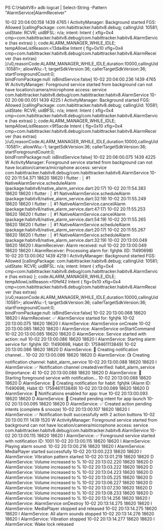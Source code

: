 PS C:\HabitV8> adb logcat | Select-String -Pattern "AlarmService|AlarmReceiver"

10-02 20:04:00.158  1439  4765 I ActivityManager: Background started FGS: Allowed [callingPackage: com.habittracker.habitv8.debug; callingUid: 10581; uidState: RCVR; uidBFSL: n/a; intent: Intent { xflg=0x4 
cmp=com.habittracker.habitv8.debug/com.habittracker.habitv8.AlarmService (has extras) }; code:ALARM_MANAGER_WHILE_IDLE; tempAllowListReason:<13da4be Intent { flg=0x10 xflg=0x4
cmp=com.habittracker.habitv8.debug/com.habittracker.habitv8.AlarmReceiver (has extras) }/u0,reasonCode:ALARM_MANAGER_WHILE_IDLE,duration:10000,callingUid:10581>; allowWiu:-1; targetSdkVersion:36; callerTargetSdkVersion:36; startForegroundCount:0;    
bindFromPackage:null: isBindService:false]
10-02 20:04:00.236  1439  4765 W ActivityManager: Foreground service started from background can not have location/camera/microphone access: service com.habittracker.habitv8.debug/com.habittracker.habitv8.AlarmService
10-02 20:06:00.051  1439  4225 I ActivityManager: Background started FGS: Allowed [callingPackage: com.habittracker.habitv8.debug; callingUid: 10581; uidState: RCVR; uidBFSL: n/a; intent: Intent { xflg=0x4 
cmp=com.habittracker.habitv8.debug/com.habittracker.habitv8.AlarmService (has extras) }; code:ALARM_MANAGER_WHILE_IDLE; tempAllowListReason:<9f5acde Intent { flg=0x10 xflg=0x4 
cmp=com.habittracker.habitv8.debug/com.habittracker.habitv8.AlarmReceiver (has extras) }/u0,reasonCode:ALARM_MANAGER_WHILE_IDLE,duration:10000,callingUid:10581>; allowWiu:-1; targetSdkVersion:36; callerTargetSdkVersion:36; startForegroundCount:0;    
bindFromPackage:null: isBindService:false]
10-02 20:06:00.075  1439  4225 W ActivityManager: Foreground service started from background can not have location/camera/microphone access: service com.habittracker.habitv8.debug/com.habittracker.habitv8.AlarmService
10-02 20:11:54.371 18620 18620 I flutter : │ #1   NativeAlarmService.scheduleAlarm (package:habitv8/native_alarm_service.dart:20:17)
10-02 20:11:54.383 18620 18620 I flutter : │ #1   NativeAlarmService.scheduleAlarm (package:habitv8/native_alarm_service.dart:32:19)
10-02 20:11:55.249 18620 18620 I flutter : │ #1   NativeAlarmService.cancelAlarm (package:habitv8/native_alarm_service.dart:47:17)
10-02 20:11:55.253 18620 18620 I flutter : │ #1   NativeAlarmService.cancelAlarm (package:habitv8/native_alarm_service.dart:54:19)
10-02 20:11:55.265 18620 18620 I flutter : │ #1   NativeAlarmService.scheduleAlarm (package:habitv8/native_alarm_service.dart:20:17)
10-02 20:11:55.267 18620 18620 I flutter : │ #1   NativeAlarmService.scheduleAlarm (package:habitv8/native_alarm_service.dart:32:19)
10-02 20:13:00.049 18620 18620 I AlarmReceiver: Alarm received: null
10-02 20:13:00.049 18620 18620 I AlarmReceiver: Processing alarm for: fghjhk (ID: 11490698)
10-02 20:13:00.062  1439  4219 I ActivityManager: Background started FGS: Allowed [callingPackage: com.habittracker.habitv8.debug; callingUid: 10581; uidState: RCVR; uidBFSL: n/a; intent: Intent { xflg=0x4
cmp=com.habittracker.habitv8.debug/com.habittracker.habitv8.AlarmService (has extras) }; code:ALARM_MANAGER_WHILE_IDLE; tempAllowListReason:<f0fef42 Intent { flg=0x10 xflg=0x4
cmp=com.habittracker.habitv8.debug/com.habittracker.habitv8.AlarmReceiver (has extras) }/u0,reasonCode:ALARM_MANAGER_WHILE_IDLE,duration:10000,callingUid:10581>; allowWiu:-1; targetSdkVersion:36; callerTargetSdkVersion:36; startForegroundCount:0;    
bindFromPackage:null: isBindService:false]
10-02 20:13:00.068 18620 18620 I AlarmReceiver: ✅ AlarmService started for: fghjhk
10-02 20:13:00.075 18620 18620 I AlarmService: AlarmService onCreate
10-02 20:13:00.085 18620 18620 I AlarmService: AlarmService onStartCommand
10-02 20:13:00.085 18620 18620 D AlarmService: Service started with action: null
10-02 20:13:00.086 18620 18620 I AlarmService: Starting alarm service for: fghjhk (ID: 11490698, Habit ID: 1759461113849)
10-02 20:13:00.086 18620 18620 D AlarmService: 📢 Creating notification channel...
10-02 20:13:00.086 18620 18620 D AlarmService: 📺 Creating notification channel: habit_alarm_service
10-02 20:13:00.088 18620 18620 I AlarmService: ✅ Notification channel created/verified: habit_alarm_service (Importance: 4)
10-02 20:13:00.088 18620 18620 D AlarmService: 🚀 Starting foreground service with notification...
10-02 20:13:00.088 18620 18620 D AlarmService: 📱 Creating notification for habit: fghjhk (Alarm ID: 11490698, Habit ID: 1759461113849)
10-02 20:13:00.089 18620 18620 D AlarmService: 📢 Notifications enabled for app: true
10-02 20:13:00.093 18620 18620 D AlarmService: 🔗 Created pending intent for app launch
10-02 20:13:00.095 18620 18620 D AlarmService: ✅ Created action pending intents (complete & snooze)
10-02 20:13:00.107 18620 18620 I AlarmService: ✅ Notification built successfully with 2 action buttons
10-02 20:13:00.111  1439  1520 W ActivityManager: Foreground service started from background can not have location/camera/microphone access: service com.habittracker.habitv8.debug/com.habittracker.habitv8.AlarmService
10-02 20:13:00.115 18620 18620 I AlarmService: ✅ Foreground service started with notification ID: 1001
10-02 20:13:00.115 18620 18620 I AlarmService: Playing alarm sound:
10-02 20:13:00.216 18620 18620 I AlarmService: MediaPlayer started successfully
10-02 20:13:00.223 18620 18620 I AlarmService: Vibration pattern started
10-02 20:13:01.219 18620 18620 D AlarmService: Volume increased to %
10-02 20:13:02.220 18620 18620 D AlarmService: Volume increased to %
10-02 20:13:03.222 18620 18620 D AlarmService: Volume increased to %
10-02 20:13:04.223 18620 18620 D AlarmService: Volume increased to %
10-02 20:13:05.225 18620 18620 D AlarmService: Volume increased to %
10-02 20:13:06.227 18620 18620 D AlarmService: Volume increased to %
10-02 20:13:07.230 18620 18620 D AlarmService: Volume increased to %
10-02 20:13:08.233 18620 18620 D AlarmService: Volume increased to %
10-02 20:13:14.256 18620 18620 I AlarmService: AlarmService onDestroy
10-02 20:13:14.275 18620 18620 I AlarmService: MediaPlayer stopped and released
10-02 20:13:14.275 18620 18620 I AlarmService: All alarm sounds stopped
10-02 20:13:14.276 18620 18620 I AlarmService: Vibration stopped
10-02 20:13:14.277 18620 18620 I AlarmService: Wake lock released